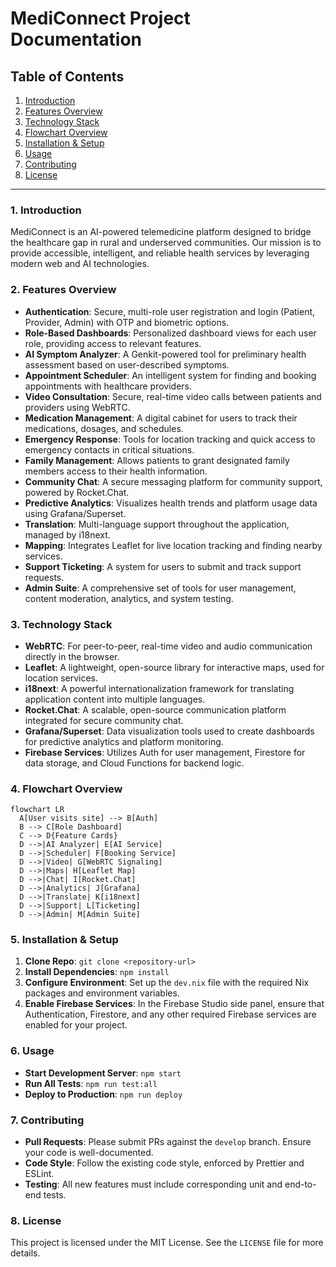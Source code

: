 # MediConnect Project Documentation

## Table of Contents
1.  [Introduction](#1-introduction)
2.  [Features Overview](#2-features-overview)
3.  [Technology Stack](#3-technology-stack)
4.  [Flowchart Overview](#4-flowchart-overview)
5.  [Installation & Setup](#5-installation--setup)
6.  [Usage](#6-usage)
7.  [Contributing](#7-contributing)
8.  [License](#8-license)

---

### 1. Introduction
MediConnect is an AI-powered telemedicine platform designed to bridge the healthcare gap in rural and underserved communities. Our mission is to provide accessible, intelligent, and reliable health services by leveraging modern web and AI technologies.

### 2. Features Overview
- **Authentication**: Secure, multi-role user registration and login (Patient, Provider, Admin) with OTP and biometric options.
- **Role-Based Dashboards**: Personalized dashboard views for each user role, providing access to relevant features.
- **AI Symptom Analyzer**: A Genkit-powered tool for preliminary health assessment based on user-described symptoms.
- **Appointment Scheduler**: An intelligent system for finding and booking appointments with healthcare providers.
- **Video Consultation**: Secure, real-time video calls between patients and providers using WebRTC.
- **Medication Management**: A digital cabinet for users to track their medications, dosages, and schedules.
- **Emergency Response**: Tools for location tracking and quick access to emergency contacts in critical situations.
- **Family Management**: Allows patients to grant designated family members access to their health information.
- **Community Chat**: A secure messaging platform for community support, powered by Rocket.Chat.
- **Predictive Analytics**: Visualizes health trends and platform usage data using Grafana/Superset.
- **Translation**: Multi-language support throughout the application, managed by i18next.
- **Mapping**: Integrates Leaflet for live location tracking and finding nearby services.
- **Support Ticketing**: A system for users to submit and track support requests.
- **Admin Suite**: A comprehensive set of tools for user management, content moderation, analytics, and system testing.

### 3. Technology Stack
- **WebRTC**: For peer-to-peer, real-time video and audio communication directly in the browser.
- **Leaflet**: A lightweight, open-source library for interactive maps, used for location services.
- **i18next**: A powerful internationalization framework for translating application content into multiple languages.
- **Rocket.Chat**: A scalable, open-source communication platform integrated for secure community chat.
- **Grafana/Superset**: Data visualization tools used to create dashboards for predictive analytics and platform monitoring.
- **Firebase Services**: Utilizes Auth for user management, Firestore for data storage, and Cloud Functions for backend logic.

### 4. Flowchart Overview
```mermaid
flowchart LR
  A[User visits site] --> B[Auth]
  B --> C[Role Dashboard]
  C --> D{Feature Cards}
  D -->|AI Analyzer| E[AI Service]
  D -->|Scheduler| F[Booking Service]
  D -->|Video| G[WebRTC Signaling]
  D -->|Maps| H[Leaflet Map]
  D -->|Chat| I[Rocket.Chat]
  D -->|Analytics| J[Grafana]
  D -->|Translate| K[i18next]
  D -->|Support| L[Ticketing]
  D -->|Admin| M[Admin Suite]
```

### 5. Installation & Setup
1.  **Clone Repo**: `git clone <repository-url>`
2.  **Install Dependencies**: `npm install`
3.  **Configure Environment**: Set up the `dev.nix` file with the required Nix packages and environment variables.
4.  **Enable Firebase Services**: In the Firebase Studio side panel, ensure that Authentication, Firestore, and any other required Firebase services are enabled for your project.

### 6. Usage
-   **Start Development Server**: `npm start`
-   **Run All Tests**: `npm run test:all`
-   **Deploy to Production**: `npm run deploy`

### 7. Contributing
-   **Pull Requests**: Please submit PRs against the `develop` branch. Ensure your code is well-documented.
-   **Code Style**: Follow the existing code style, enforced by Prettier and ESLint.
-   **Testing**: All new features must include corresponding unit and end-to-end tests.

### 8. License
This project is licensed under the MIT License. See the `LICENSE` file for more details.
